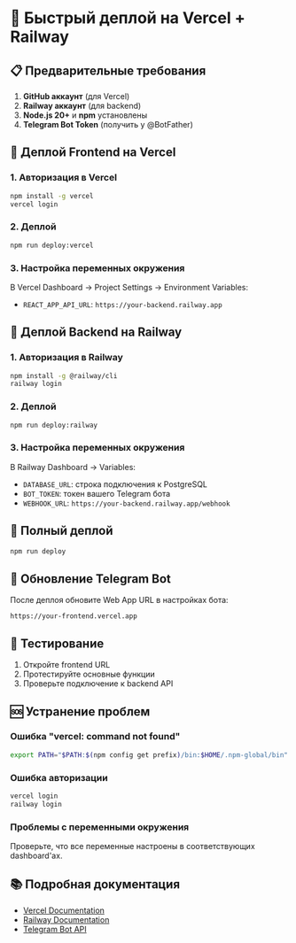 # 🚀 Быстрый деплой на Vercel + Railway

## 📋 Предварительные требования

1. **GitHub аккаунт** (для Vercel)
2. **Railway аккаунт** (для backend)
3. **Node.js 20+** и **npm** установлены
4. **Telegram Bot Token** (получить у @BotFather)

## 🚀 Деплой Frontend на Vercel

### 1. Авторизация в Vercel
```bash
npm install -g vercel
vercel login
```

### 2. Деплой
```bash
npm run deploy:vercel
```

### 3. Настройка переменных окружения
В Vercel Dashboard → Project Settings → Environment Variables:
- `REACT_APP_API_URL`: `https://your-backend.railway.app`

## 🚂 Деплой Backend на Railway

### 1. Авторизация в Railway
```bash
npm install -g @railway/cli
railway login
```

### 2. Деплой
```bash
npm run deploy:railway
```

### 3. Настройка переменных окружения
В Railway Dashboard → Variables:
- `DATABASE_URL`: строка подключения к PostgreSQL
- `BOT_TOKEN`: токен вашего Telegram бота
- `WEBHOOK_URL`: `https://your-backend.railway.app/webhook`

## 🔄 Полный деплой

```bash
npm run deploy
```

## 📱 Обновление Telegram Bot

После деплоя обновите Web App URL в настройках бота:
```
https://your-frontend.vercel.app
```

## 🧪 Тестирование

1. Откройте frontend URL
2. Протестируйте основные функции
3. Проверьте подключение к backend API

## 🆘 Устранение проблем

### Ошибка "vercel: command not found"
```bash
export PATH="$PATH:$(npm config get prefix)/bin:$HOME/.npm-global/bin"
```

### Ошибка авторизации
```bash
vercel login
railway login
```

### Проблемы с переменными окружения
Проверьте, что все переменные настроены в соответствующих dashboard'ах.

## 📚 Подробная документация

- [Vercel Documentation](https://vercel.com/docs)
- [Railway Documentation](https://docs.railway.app)
- [Telegram Bot API](https://core.telegram.org/bots/api)

